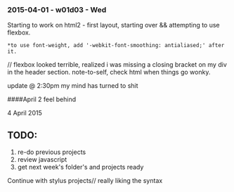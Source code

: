 ### 2015-04-01 - w01d03 - Wed

Starting to work on html2 - first layout, starting over && attempting to use flexbox.

	*to use font-weight, add '-webkit-font-smoothing: antialiased;' after it.

// flexbox looked terrible, realized i was missing a closing bracket on my div in the header section. note-to-self, check html when things go wonky.

update @ 2:30pm
	my mind has turned to shit






####April 2 
	feel behind

4 April 2015

## TODO:
1. re-do previous projects
2. review javascript
3. get next week's folder's and projects ready

Continue with stylus projects// really liking the syntax





